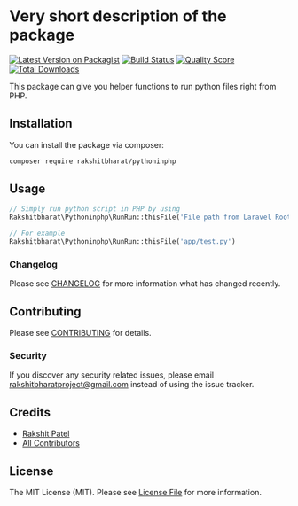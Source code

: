 # Very short description of the package

[![Latest Version on Packagist](https://img.shields.io/packagist/v/rakshitbharat/pythoninphp.svg?style=flat-square)](https://packagist.org/packages/rakshitbharat/pythoninphp)
[![Build Status](https://img.shields.io/travis/rakshitbharat/pythoninphp/master.svg?style=flat-square)](https://travis-ci.org/rakshitbharat/pythoninphp)
[![Quality Score](https://img.shields.io/scrutinizer/g/rakshitbharat/pythoninphp.svg?style=flat-square)](https://scrutinizer-ci.com/g/rakshitbharat/pythoninphp)
[![Total Downloads](https://img.shields.io/packagist/dt/rakshitbharat/pythoninphp.svg?style=flat-square)](https://packagist.org/packages/rakshitbharat/pythoninphp)

This package can give you helper functions to run python files right from PHP.

## Installation

You can install the package via composer:

```bash
composer require rakshitbharat/pythoninphp
```

## Usage

``` php
// Simply run python script in PHP by using 
Rakshitbharat\Pythoninphp\RunRun::thisFile('File path from Laravel Root')

// For example
Rakshitbharat\Pythoninphp\RunRun::thisFile('app/test.py')
```

### Changelog

Please see [CHANGELOG](CHANGELOG.md) for more information what has changed recently.

## Contributing

Please see [CONTRIBUTING](CONTRIBUTING.md) for details.

### Security

If you discover any security related issues, please email rakshitbharatproject@gmail.com instead of using the issue tracker.

## Credits

- [Rakshit Patel](https://github.com/rakshitbharat)
- [All Contributors](../../contributors)

## License

The MIT License (MIT). Please see [License File](LICENSE.md) for more information.
